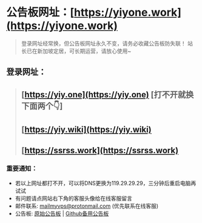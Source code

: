 # 公告板网址：**[https://yiyone.work](https://yiyone.work)**
> 登录网址经常换，但公告板网址永久不变，请务必收藏公告板防失联！
> 站长已在新加坡定居，可长期运营，请放心使用~

## 登录网址：
> ## **[https://yiy.one](https://yiy.one)** [打不开就换下面两个👇]
> ## [https://yiy.wiki](https://yiy.wiki)
> ## [https://ssrss.work](https://ssrss.work)

### 重要通知：
- 若以上网址都打不开，可以将DNS更换为119.29.29.29，三分钟后重启电脑再试试
- 有问题请点网站右下角的客服头像给在线客服留言
- 邮件联系: mailmyvps@protonmail.com (优先联系在线客服)
- 公告板: [原始公告板](https://yiyone.work) | [Github备用公告板](https://github.com/junwen0301/Announcement/)
